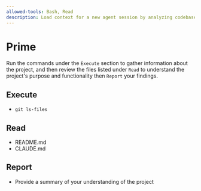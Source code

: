 ```yaml
---
allowed-tools: Bash, Read
description: Load context for a new agent session by analyzing codebase structure, documentation and README
---
```


# Prime

Run the commands under the `Execute` section to gather information about the project, and then review the files listed under `Read` to understand the project's purpose and functionality then `Report` your findings.

## Execute
- `git ls-files`

## Read
- README.md
- CLAUDE.md

## Report

- Provide a summary of your understanding of the project